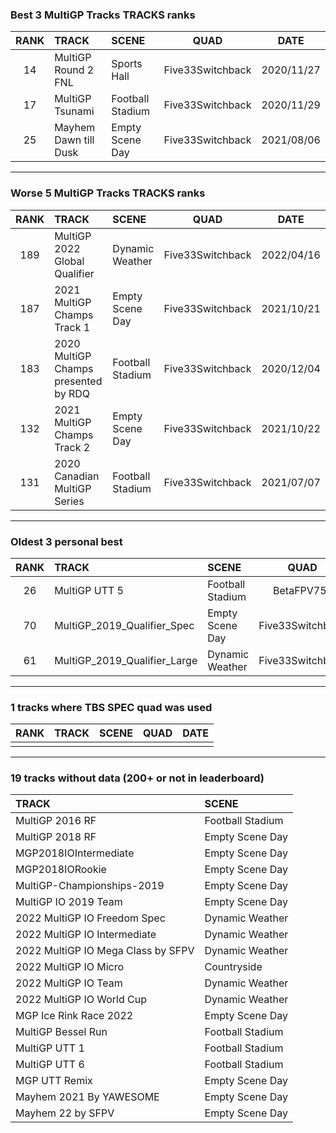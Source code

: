 ### Best 3 MultiGP Tracks TRACKS ranks
|RANK|TRACK|SCENE|QUAD|DATE|
|:---:|:---|:---|:---:|:---:|
|14|MultiGP Round 2 FNL|Sports Hall|Five33Switchback|2020/11/27|
|17|MultiGP Tsunami|Football Stadium|Five33Switchback|2020/11/29|
|25|Mayhem Dawn till Dusk|Empty Scene Day|Five33Switchback|2021/08/06|
---
### Worse 5 MultiGP Tracks TRACKS ranks
|RANK|TRACK|SCENE|QUAD|DATE|
|:---:|:---|:---|:---:|:---:|
|189|MultiGP 2022 Global Qualifier|Dynamic Weather|Five33Switchback|2022/04/16|
|187|2021 MultiGP Champs Track 1|Empty Scene Day|Five33Switchback|2021/10/21|
|183|2020 MultiGP Champs presented by RDQ|Football Stadium|Five33Switchback|2020/12/04|
|132|2021 MultiGP Champs Track 2|Empty Scene Day|Five33Switchback|2021/10/22|
|131|2020 Canadian MultiGP Series|Football Stadium|Five33Switchback|2021/07/07|
---
### Oldest 3 personal best
|RANK|TRACK|SCENE|QUAD|DATE|
|:---:|:---|:---|:---:|:---:|
|26|MultiGP UTT 5|Football Stadium|BetaFPV75x|2020/06/13|
|70|MultiGP_2019_Qualifier_Spec|Empty Scene Day|Five33Switchback|2020/11/02|
|61|MultiGP_2019_Qualifier_Large|Dynamic Weather|Five33Switchback|2020/11/24|
---
### 1 tracks where TBS SPEC quad was used
|RANK|TRACK|SCENE|QUAD|DATE|
|:---:|:---|:---|:---:|:---:|
||||||
---
### 19 tracks without data (200+ or not in leaderboard)
|TRACK|SCENE|
|:---|:---|
|MultiGP 2016 RF|Football Stadium|
|MultiGP 2018 RF|Empty Scene Day|
|MGP2018IOIntermediate|Empty Scene Day|
|MGP2018IORookie|Empty Scene Day|
|MultiGP-Championships-2019|Empty Scene Day|
|MultiGP IO 2019 Team|Empty Scene Day|
|2022 MultiGP IO Freedom Spec|Dynamic Weather|
|2022 MultiGP IO Intermediate|Dynamic Weather|
|2022 MultiGP IO Mega Class by SFPV|Dynamic Weather|
|2022 MultiGP IO Micro|Countryside|
|2022 MultiGP IO Team|Dynamic Weather|
|2022 MultiGP IO World Cup|Dynamic Weather|
|MGP Ice Rink Race 2022|Empty Scene Day|
|MultiGP Bessel Run|Football Stadium|
|MultiGP UTT 1|Football Stadium|
|MultiGP UTT 6|Football Stadium|
|MGP UTT Remix|Empty Scene Day|
|Mayhem 2021 By YAWESOME|Empty Scene Day|
|Mayhem 22 by SFPV|Empty Scene Day|
